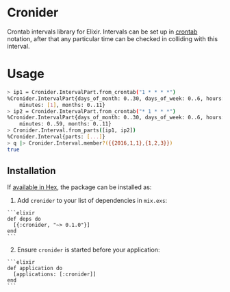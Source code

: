 # Cronider

Crontab intervals library for Elixir. Intervals can be set up in [crontab](https://en.wikipedia.org/wiki/Cron#CRON_expression) notation, after that any particular time can be checked in colliding with this interval.

# Usage

```bash
> ip1 = Cronider.IntervalPart.from_crontab("1 * * * *")
%Cronider.IntervalPart{days_of_month: 0..30, days_of_week: 0..6, hours: 0..23,
    minutes: [1], months: 0..11}
> ip2 = Cronider.IntervalPart.from_crontab("* 1 * * *")
%Cronider.IntervalPart{days_of_month: 0..30, days_of_week: 0..6, hours: [1],
    minutes: 0..59, months: 0..11}
> Cronider.Interval.from_parts([ip1, ip2])
%Cronider.Interval{parts: [...]}
> q |> Cronider.Interval.member?({{2016,1,1},{1,2,3}})
true
```

## Installation

If [available in Hex](https://hex.pm/docs/publish), the package can be installed as:

  1. Add `cronider` to your list of dependencies in `mix.exs`:

    ```elixir
    def deps do
      [{:cronider, "~> 0.1.0"}]
    end
    ```

  2. Ensure `cronider` is started before your application:

    ```elixir
    def application do
      [applications: [:cronider]]
    end
    ```

